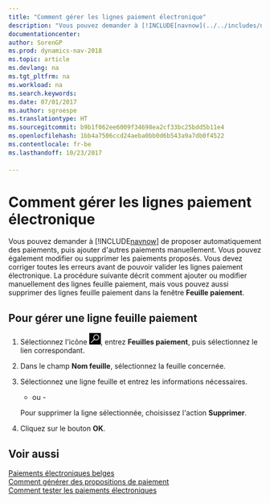 ```yaml
---
title: "Comment gérer les lignes paiement électronique"
description: "Vous pouvez demander à [!INCLUDE[navnow](../../includes/navnow_md.md)] de proposer automatiquement des paiements, puis ajouter d'autres paiements manuellement. Vous pouvez également modifier ou supprimer les paiements proposés."
documentationcenter: 
author: SorenGP
ms.prod: dynamics-nav-2018
ms.topic: article
ms.devlang: na
ms.tgt_pltfrm: na
ms.workload: na
ms.search.keywords: 
ms.date: 07/01/2017
ms.author: sgroespe
ms.translationtype: HT
ms.sourcegitcommit: b9b1f062ee6009f34698ea2cf33bc25bdd5b11e4
ms.openlocfilehash: 1bb4a7506ccd24aeba0bb0d6b543a9a7db0f4522
ms.contentlocale: fr-be
ms.lasthandoff: 10/23/2017

---
```

# <a name="how-to-manage-electronic-payment-lines"></a>Comment gérer les lignes paiement électronique
Vous pouvez demander à [!INCLUDE[navnow](../../includes/navnow_md.md)] de proposer automatiquement des paiements, puis ajouter d'autres paiements manuellement. Vous pouvez également modifier ou supprimer les paiements proposés. Vous devez corriger toutes les erreurs avant de pouvoir valider les lignes paiement électronique. La procédure suivante décrit comment ajouter ou modifier manuellement des lignes feuille paiement, mais vous pouvez aussi supprimer des lignes feuille paiement dans la fenêtre **Feuille paiement**.  

## <a name="to-manage-a-payment-journal-line"></a>Pour gérer une ligne feuille paiement  

1.  Sélectionnez l'icône ![Rechercher une page ou un état](../../media/ui-search/search_small.png "icône Rechercher une page ou un état"), entrez **Feuilles paiement**, puis sélectionnez le lien correspondant.  
2.  Dans le champ **Nom feuille**, sélectionnez la feuille concernée.  
3.  Sélectionnez une ligne feuille et entrez les informations nécessaires.  

     - ou -  

    Pour supprimer la ligne sélectionnée, choisissez l'action **Supprimer**.  

4.  Cliquez sur le bouton **OK**.  
  
## <a name="see-also"></a>Voir aussi  
 [Paiements électroniques belges](belgian-electronic-payments.md)   
 [Comment générer des propositions de paiement](how-to-generate-payment-suggestions.md)   
 [Comment tester les paiements électroniques](how-to-test-electronic-payments.md)

